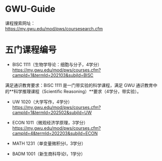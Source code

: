 # GWU-Guide

课程搜索网址：  
https://my.gwu.edu/mod/pws/coursesearch.cfm  

# 五门课程编号  
  
- BISC 1111（生物学导论：细胞与分子，4学分）  
https://my.gwu.edu/mod/pws/courses.cfm?campId=1&termId=202103&subjId=BISC  
   
 满足通识教育要求：BISC 1111 是一门带实验的科学课程，满足 GWU 通识教育中的**科学推理课程（Scientific Reasoning）**要求（4学分，带实验）。  

- UW 1020（大学写作，4学分） 
　　
https://my.gwu.edu/mod/pws/courses.cfm?campId=1&termId=202502&subjId=UW  

- ECON 1011（微观经济学原理，3学分） 　　
　　
https://my.gwu.edu/mod/pws/courses.cfm?campId=4&termId=202203&subjId=ECON  

- MATH 1231（单变量微积分I，3学分） 　　
　　
- BADM 1001（新生商科导论I，1学分）

